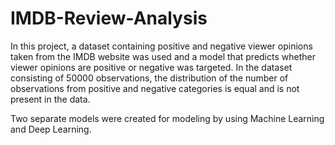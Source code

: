 # IMDB-Review-Analysis
In this project, a dataset containing positive and negative viewer opinions taken from the IMDB website was used and a model that predicts whether viewer opinions are positive or negative was targeted.
In the dataset consisting of 50000 observations, the distribution of the number of observations from positive and negative categories is equal and is not present in the data.

Two separate models were created for modeling by using Machine Learning and Deep Learning.



